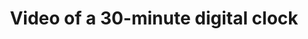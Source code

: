 ---
layout: manifest
title: Video of a 30-minute digital clock
manifest_name: video-of-a-30-minute-digital-clock

---
